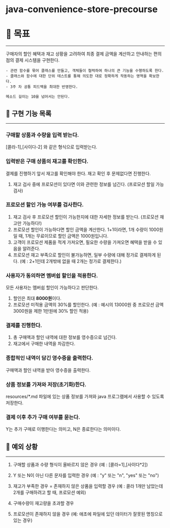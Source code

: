 # java-convenience-store-precourse

# 🎯 목표

---

구매자의 할인 혜택과 재고 상황을 고려하여 최종 결제 금액을 계산하고 안내하는 편의점의 결제 시스템을 구현한다.
```
- 관련 함수를 묶어 클래스를 만들고, 객체들이 협력하여 하나의 큰 기능을 수행하도록 한다.
- 클래스와 함수에 대한 단위 테스트를 통해 의도한 대로 정확하게 작동하는 영역을 확보한다.
- 3주 차 공통 피드백을 최대한 반영한다.
```
```
메소드 길이는 10을 넘어서는 안된다.
```

## 🔖 구현 기능 목록

---

### 구매할 상품과 수량을 입력 받는다.
[콜라-1],[사이다-2] 와 같은 형식으로 입력받는다.

### 입력받은 구매 상품의 재고를 확인한다.
결제를 진행하기 앞서 재고를 확인해야 한다. 재고 확인 후 문제없다면 진행한다.
1. 재고 검사 중에 프로모션이 있다면 이와 관련한 정보를 넘긴다. (프로모션 할일 가능 검사)

### 프로모션 할인 가능 여부를 검사한다.
1. 재고 검사 후 프로모션 할인이 가능한지에 대한 자세한 정보를 받는다. (프로모션 재고만 가능하다!)
2. 프로모션 할인이 가능하다면 할인 금액을 계산한다. 1+1이라면, 1개 수량이 1000원일 때, 1개는 무료이므로 할인 금액은 1000원입니다.
3. 고객이 프로모션 제품을 적게 가져오면, 필요한 수량을 가져오면 혜택을 받을 수 있음을 알려준다.
4. 프로모션 재고 부족으로 할인이 불가능하면, 일부 수량에 대해 정가로 결제하게 된다. (예 : 2+1인데 2개밖에 없을 때 2개는 정가로 결제한다.)

### 사용자가 동의하면 멤버쉽 할인을 적용한다.
모든 사용자는 멤버쉽 할인이 가능하다고 판단한다.
1. 할인은 최대 **8000원**이다.
2. 프로모션 미적용 금액의 30%를 할인한다. (예 : 예시의 13000원 중 프로모션 금액 3000원을 제한 1만원에 30% 할인 적용)

### 결제를 진행한다.
1. 총 구매액과 할인 내역에 대한 정보를 영수증으로 넘긴다.
2. 재고에서 구매한 내역을 차감한다.

### 종합적인 내역이 담긴 영수증을 출력한다.
구매액과 할인 내역을 받아 영수증을 출력한다.

### 상품 정보를 가져와 저장(초기화)한다.
resources/*.md 파일에 있는 상품 정보를 가져와 java 프로그램에서 사용할 수 있도록 저장한다.

### 결제 이후 추가 구매 여부를 묻는다.
Y는 추가 구매로 이행한다는 의미고, N은 종료한다는 의미이다.


## 📝 예외 상황

---

1. 구매할 상품과 수량 형식이 올바르지 않은 경우 (예 : [콜라=1],[사이다*2])

2. Y 또는 N이 아닌 다른 문자를 입력한 경우 (예 : "y" 또는 "n", "yes" 또는 "no")

3. 재고가 부족한 경우 = 존재하지 않은 상품을 입력할 경우 (예 : 콜라 1개만 남았는데 2개를 구매하려고 할 때, 프로모션 예외)

4. 구매수량이 재고량을 초과할 경우

5. 프로모션이 존재하지 않을 경우 (예: 애초에 파일에 있던 데이터가 잘못된 명칭으로 있는 경우)